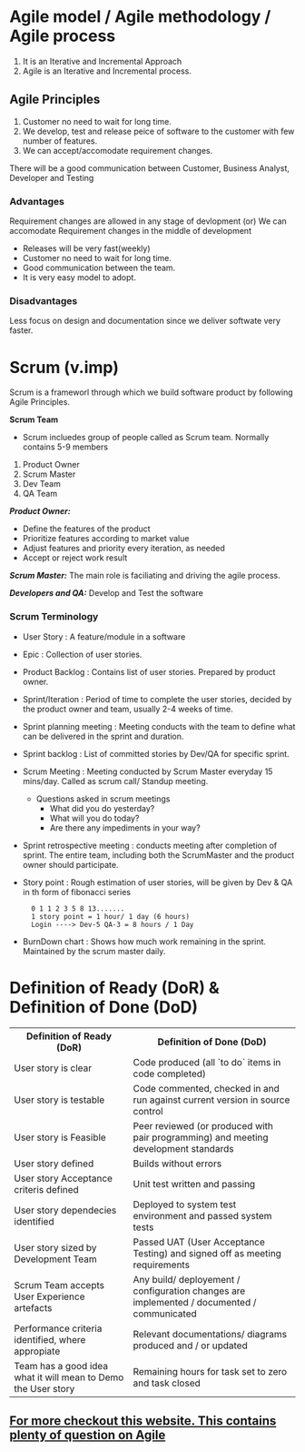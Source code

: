 # Agile model / Agile methodology / Agile process

1. It is an Iterative and Incremental Approach
2. Agile is an Iterative and Incremental process.

## Agile Principles

1. Customer no need to wait for long time.
2. We develop, test and release peice of software to the customer with few number of features.
3. We can accept/accomodate requirement changes.

There will be a good communication between Customer, Business Analyst, Developer and Testing

### Advantages

Requirement changes are allowed in any stage of devlopment (or) We can accomodate Requirement changes in the middle of development

- Releases will be very fast(weekly)
- Customer no need to wait for long time.
- Good communication between the team.
- It is very easy model to adopt.

### Disadvantages

Less focus on design and documentation since we deliver softwate very faster.

# Scrum (v.imp)

Scrum is a frameworl through which we build software product by following Agile Principles.

**Scrum Team**

- Scrum incluedes group of people called as Scrum team. Normally contains 5-9 members

1. Product Owner
2. Scrum Master
3. Dev Team
4. QA Team

**_Product Owner:_**

- Define the features of the product
- Prioritize features according to market value
- Adjust features and priority every iteration, as needed
- Accept or reject work result

**_Scrum Master:_** The main role is faciliating and driving the agile process.

**_Developers and QA:_** Develop and Test the software

### Scrum Terminology

- User Story : A feature/module in a software

- Epic : Collection of user stories.

- Product Backlog : Contains list of user stories. Prepared by product owner.

- Sprint/Iteration : Period of time to complete the user stories, decided by the product owner and team, usually 2-4 weeks of time.

- Sprint planning meeting : Meeting conducts with the team to define what can be delivered in the sprint and duration.

- Sprint backlog : List of committed stories by Dev/QA for specific sprint.

- Scrum Meeting : Meeting conducted by Scrum Master everyday 15 mins/day. Called as scrum call/ Standup meeting.

  - Questions asked in scrum meetings
    - What did you do yesterday?
    - What will you do today?
    - Are there any impediments in your way?

- Sprint retrospective meeting : conducts meeting after completion of sprint. The entire team, including both the ScrumMaster and the product owner should participate.
- Story point : Rough estimation of user stories, will be given by Dev & QA in th form of fibonacci series

        0 1 1 2 3 5 8 13.......
        1 story point = 1 hour/ 1 day (6 hours)
        Login ----> Dev-5 QA-3 = 8 hours / 1 Day

- BurnDown chart : Shows how much work remaining in the sprint. Maintained by the scrum master daily.

# Definition of Ready (DoR) & Definition of Done (DoD)

<table>
<tr>
<th>Definition of Ready (DoR)</th>
<th>Definition of Done (DoD)</th>
</tr>
<tr>
<td>User story is clear</td>
<td>Code produced (all `to do` items in code completed)</td>
</tr>
<tr>
<td>User story is testable</td>
<td>Code commented, checked in and run against current version in source control</td>
</tr>
<tr>
<td>User story is Feasible</td>
<td>Peer reviewed (or produced with pair programming) and meeting development standards</td>
</tr>
<tr>
<td>User story defined</td>
<td>Builds without errors</td>
</tr>
<tr>
<td>User story Acceptance criteris defined</td>
<td>Unit test written and passing</td>
</tr>
<tr>
<td>User story dependecies identified</td>
<td>Deployed to system test environment and passed system tests</td>
</tr>
<tr>
<td>User story sized by Development Team</td>
<td>Passed UAT (User Acceptance Testing) and signed off as meeting requirements</td>
</tr>
<tr>
<td>Scrum Team accepts User Experience artefacts</td>
<td>Any build/ deployement / configuration changes are implemented / documented / communicated</td>
</tr>
<tr>
<td>Performance criteria identified, where appropiate</td>
<td>Relevant documentations/ diagrams produced and / or updated</td>
</tr>
<tr>
<td>Team has a good idea what it will mean to Demo the User story</td>
<td>Remaining hours for task set to zero and task closed</td>
</tr>
</table>

## <a href="https://www.interviewbit.com/agile-interview-questions/">For more checkout this website. This contains plenty of question on Agile</a>
